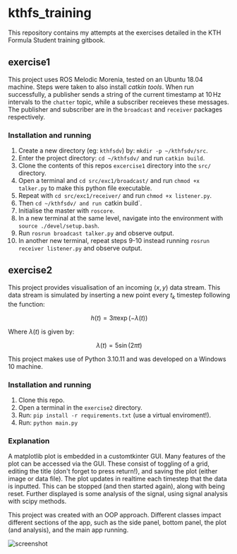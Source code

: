 # kthfs_training

This repository contains my attempts at the exercises detailed in the KTH Formula Student training gitbook.

## exercise1

This project uses ROS Melodic Morenia, tested on an Ubuntu 18.04 machine. Steps were taken to also install *catkin tools*. When run successfully, a publisher sends a string of the current timestamp at $10 \, \mathrm{Hz}$ intervals to the `chatter` topic, while a subscriber receieves these messages. The publisher and subscriber are in the `broadcast` and `receiver` packages respectively.

### Installation and running

1. Create a new directory (eg: `kthfsdv`) by: `mkdir -p ~/kthfsdv/src`.
2. Enter the project directory: `cd ~/kthfsdv/` and run `catkin build`.
4. Clone the contents of this repos `excercise1` directory into the `src/` directory.
5. Open a terminal and `cd src/exc1/broadcast/` and run `chmod +x talker.py` to make this python file executable.
6. Repeat with `cd src/exc1/receiver/` and run `chmod +x listener.py`.
7. Then `cd ~/kthfsdv/ and run `catkin build`.
8. Initialise the master with `roscore`.
9. In a new terminal at the same level, navigate into the environment with `source ./devel/setup.bash`.
10. Run `rosrun broadcast talker.py` and observe output.
11. In another new terminal, repeat steps 9-10 instead running `rosrun receiver listener.py` and observe output.


## exercise2

This project provides visualisation of an incoming $\left( x, y \right)$ data stream. This data stream is simulated by inserting a new point every $t_k$ timestep following the function:

$$ h \left( t \right) = 3 \pi \exp{\left(- \lambda \left( t \right) \right)} $$

Where $\lambda \left( t \right)$ is given by:

$$ \lambda \left( t \right) = 5 \sin{\left( 2 \pi t \right)} $$

This project makes use of Python 3.10.11 and was developed on a Windows 10 machine.

### Installation and running

1. Clone this repo.
2. Open a terminal in the `exercise2` directory.
3. Run: `pip install -r requirements.txt` (use a virtual enviroment!).
4. Run: `python main.py`

### Explanation

A matplotlib plot is embedded in a customtkinter GUI. Many features of the plot can be accessed via the GUI. These consist of toggling of a grid, editing the title (don't forget to press return!), and saving the plot (either image or data file). The plot updates in realtime each timestep that the data is inputted. This can be stopped (and then started again), along with being reset. Further displayed is some analysis of the signal, using signal analysis with scipy methods.

This project was created with an OOP approach. Different classes impact different sections of the app, such as the side panel, bottom panel, the plot (and analysis), and the main app running.

![screenshot](https://github.com/seanie5011/kthfs_training/assets/72211395/e09eed61-afda-4baa-adde-3f77b5c6b207)
